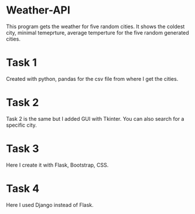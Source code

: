 # Weather-API
This program gets the weather for five random cities. It shows the coldest city, minimal temeprture, average temperture for the five random generated cities.
# Task 1
Created with python, pandas for the csv file from where I get the cities.
# Task 2 
Task 2 is the same but I added GUI with Tkinter. You can also search for a specific city.
# Task 3 
Here I create it with Flask, Bootstrap, CSS.
# Task 4 
Here I used Django instead of Flask.
